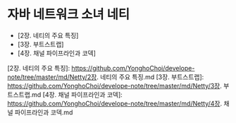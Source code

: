 # 자바 네트워크 소녀 네티

* [2장. 네티의 주요 특징]
* [3장. 부트스트랩]
* [4장. 채널 파이프라인과 코덱]

[2장. 네티의 주요 특징]: https://github.com/YonghoChoi/develope-note/tree/master/md/Netty/2장. 네티의 주요 특징.md
[3장. 부트스트랩]: https://github.com/YonghoChoi/develope-note/tree/master/md/Netty/3장. 부트스트랩.md
[4장. 채널 파이프라인과 코덱]: https://github.com/YonghoChoi/develope-note/tree/master/md/Netty/4장. 채널 파이프라인과 코덱.md
